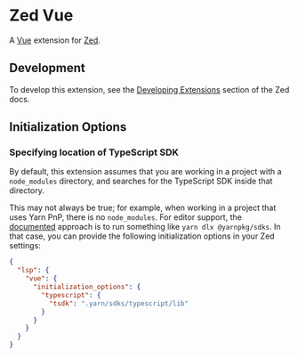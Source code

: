 # Zed Vue

A [Vue](https://vuejs.org/) extension for [Zed](https://zed.dev).

## Development

To develop this extension, see the [Developing Extensions](https://zed.dev/docs/extensions/developing-extensions) section of the Zed docs.

## Initialization Options

### Specifying location of TypeScript SDK

By default, this extension assumes that you are working in a project with a `node_modules`
directory, and searches for the TypeScript SDK inside that directory.

This may not always be true; for example, when working in a project that uses Yarn PnP, there is
no `node_modules`. For editor support, the [documented](https://yarnpkg.com/getting-started/editor-sdks)
approach is to run something like `yarn dlx @yarnpkg/sdks`. In that case, you can provide the following
initialization options in your Zed settings:

```json
{
  "lsp": {
    "vue": {
      "initialization_options": {
        "typescript": {
          "tsdk": ".yarn/sdks/typescript/lib"
        }
      }
    }
  }
}
```
